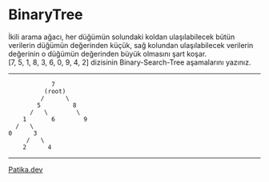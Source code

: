             
  # BinaryTree          
          
  İkili arama ağacı, her düğümün solundaki koldan ulaşılabilecek bütün verilerin düğümün değerinden küçük, sağ kolundan ulaşılabilecek verilerin değerinin o düğümün değerinden büyük olmasını şart koşar. 
  <br>
 [7, 5, 1, 8, 3, 6, 0, 9, 4, 2] dizisinin Binary-Search-Tree aşamalarını yazınız.
           
   
<hr>            
                 
            
                7
              (root)
             /      \
            5         8
          /   \        \
        1       6        9
      /   \
    0      3 
         /   \
        2      4
        
<hr>


[Patika.dev](https://www.patika.dev/tr)
